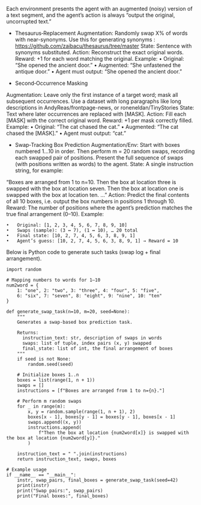 Each environment presents the agent with an augmented (noisy) version of a text segment, and the agent’s action is always “output the original, uncorrupted text.” 

- Thesaurus‐Replacement
Augmentation: Randomly swap X% of words with near-synonyms. Use this for generating synonyms : https://github.com/zaibacu/thesaurus/tree/master
State: Sentence with synonyms substituted.
Action: Reconstruct the exact original words.
Reward: +1 for each word matching the original.
Example:
	•	Original: “She opened the ancient door.”
	•	Augmented: “She unfastened the antique door.”
	•	Agent must output: “She opened the ancient door.”

- Second‐Occurrence Masking

Augmentation: Leave only the first instance of a target word; mask all subsequent occurrences. Use a dataset with long paragraphs like long descriptions in AndyReas/frontpage-news, or roneneldan/TinyStories
State: Text where later occurrences are replaced with [MASK].
Action: Fill each [MASK] with the correct original word.
Reward: +1 per mask correctly filled.
Example:
	•	Original: “The cat chased the cat.”
	•	Augmented: “The cat chased the [MASK].”
	•	Agent must output: “cat.”


- Swap‐Tracking Box Prediction
Augmentation/Env: Start with boxes numbered 1…10 in order. Then perform m = 20 random swaps, recording each swapped pair of positions. Present the full sequence of swaps (with positions written as words) to the agent.
State: A single instruction string, for example:

“Boxes are arranged from 1 to n=10. Then the box at location three is swapped with the box at location seven. Then the box at location one is swapped with the box at location ten. …”
Action: Predict the final contents of all 10 boxes, i.e. output the box numbers in positions 1 through 10.
Reward: The number of positions where the agent’s prediction matches the true final arrangement (0–10).
Example:

	•	Original: [1, 2, 3, 4, 5, 6, 7, 8, 9, 10]
	•	Swaps (sample): (3 ↔ 7), (1 ↔ 10), … 20 total
	•	Final state: [10, 2, 7, 4, 5, 6, 3, 8, 9, 1]
	•	Agent’s guess: [10, 2, 7, 4, 5, 6, 3, 8, 9, 1] → Reward = 10

Below is Python code to generate such tasks (swap log + final arrangement).
```
import random

# Mapping numbers to words for 1–10
num2word = {
    1: "one", 2: "two", 3: "three", 4: "four", 5: "five",
    6: "six", 7: "seven", 8: "eight", 9: "nine", 10: "ten"
}

def generate_swap_task(n=10, m=20, seed=None):
    """
    Generates a swap-based box prediction task.
    
    Returns:
      instruction_text: str, description of swaps in words
      swaps: list of tuple, index pairs (x, y) swapped
      final_state: list of int, the final arrangement of boxes
    """
    if seed is not None:
        random.seed(seed)
    
    # Initialize boxes 1..n
    boxes = list(range(1, n + 1))
    swaps = []
    instructions = [f"Boxes are arranged from 1 to n={n}."]
    
    # Perform m random swaps
    for _ in range(m):
        x, y = random.sample(range(1, n + 1), 2)
        boxes[x - 1], boxes[y - 1] = boxes[y - 1], boxes[x - 1]
        swaps.append((x, y))
        instructions.append(
            f"Then the box at location {num2word[x]} is swapped with the box at location {num2word[y]}."
        )
    
    instruction_text = " ".join(instructions)
    return instruction_text, swaps, boxes

# Example usage
if __name__ == "__main__":
    instr, swap_pairs, final_boxes = generate_swap_task(seed=42)
    print(instr)
    print("Swap pairs:", swap_pairs)
    print("Final boxes:", final_boxes)
```
